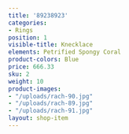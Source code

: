 ```yaml
---
title: '89238923'
categories:
- Rings
position: 1
visible-title: Knecklace
elements: Petrified Spongy Coral
product-colors: Blue
price: 666.33
sku: 2
weight: 10
product-images:
- "/uploads/rach-90.jpg"
- "/uploads/rach-89.jpg"
- "/uploads/rach-91.jpg"
layout: shop-item
---
```

